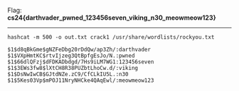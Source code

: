 Flag: **cs24{darthvader_pwned_123456seven_viking_n30_meowmeow123}**

---

`hashcat -m 500 -o out.txt crack1 /usr/share/wordlists/rockyou.txt`

```
$1$d8qBkGme$gNZFeDbg20rDdQw/ap3Zh/:darthvader
$1$VXpHmtKC$rtvIjzeg3QtBpfgEsJo/N.:pwned
$1$66dlQFzj$dFDKADbdgd/7Hs9iLM7WG1:123456seven
$1$3EWs3fw8$lXtCH8R38PUZbtLhoCw.d/:viking
$1$DsNwIwCB$GJtdNZe.zC9/CfCLkIU5L.:n30
$1$5Kes03Vp$mPOJ11NryNHCke4QAqEwl/:meowmeow123
```